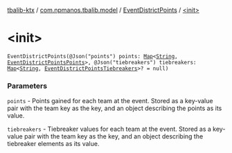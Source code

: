 [tbalib-ktx](../../index.md) / [com.npmanos.tbalib.model](../index.md) / [EventDistrictPoints](index.md) / [&lt;init&gt;](./-init-.md)

# &lt;init&gt;

`EventDistrictPoints(@Json("points") points: `[`Map`](https://kotlinlang.org/api/latest/jvm/stdlib/kotlin.collections/-map/index.html)`<`[`String`](https://kotlinlang.org/api/latest/jvm/stdlib/kotlin/-string/index.html)`, `[`EventDistrictPointsPoints`](../-event-district-points-points/index.md)`>, @Json("tiebreakers") tiebreakers: `[`Map`](https://kotlinlang.org/api/latest/jvm/stdlib/kotlin.collections/-map/index.html)`<`[`String`](https://kotlinlang.org/api/latest/jvm/stdlib/kotlin/-string/index.html)`, `[`EventDistrictPointsTiebreakers`](../-event-district-points-tiebreakers/index.md)`>? = null)`

### Parameters

`points` - Points gained for each team at the event. Stored as a key-value pair with the team key as the key, and an object describing the points as its value.

`tiebreakers` - Tiebreaker values for each team at the event. Stored as a key-value pair with the team key as the key, and an object describing the tiebreaker elements as its value.
